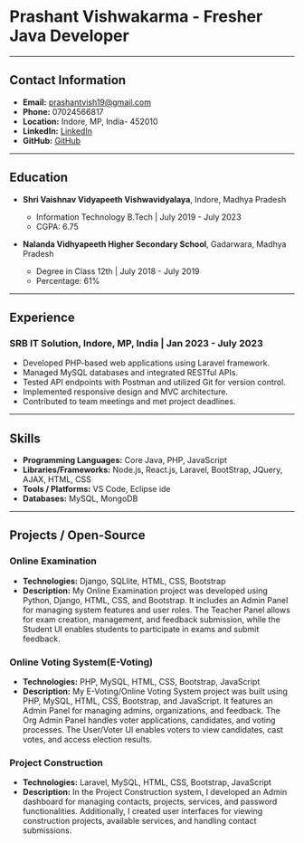 # Prashant Vishwakarma - Fresher Java Developer

---

## Contact Information
- **Email:** [prashantvish19@gmail.com](mailto:prashantvish19@gmail.com)
- **Phone:** 07024566817
- **Location:** Indore, MP, India- 452010
- **LinkedIn:** [LinkedIn](#)
- **GitHub:** [GitHub](#)

---

## Education
- **Shri Vaishnav Vidyapeeth Vishwavidyalaya**, Indore, Madhya Pradesh
  - Information Technology B.Tech | July 2019 - July 2023
  - CGPA: 6.75

- **Nalanda Vidhyapeeth Higher Secondary School**, Gadarwara, Madhya Pradesh
  - Degree in Class 12th | July 2018 - July 2019
  - Percentage: 61%

---

## Experience
### SRB IT Solution, Indore, MP, India | Jan 2023 - July 2023
- Developed PHP-based web applications using Laravel framework.
- Managed MySQL databases and integrated RESTful APIs.
- Tested API endpoints with Postman and utilized Git for version control.
- Implemented responsive design and MVC architecture.
- Contributed to team meetings and met project deadlines.

---

## Skills
- **Programming Languages:** Core Java, PHP, JavaScript
- **Libraries/Frameworks:** Node.js, React.js, Laravel, BootStrap, JQuery, AJAX, HTML, CSS
- **Tools / Platforms:** VS Code, Eclipse ide
- **Databases:** MySQL, MongoDB

---

## Projects / Open-Source
### Online Examination
- **Technologies:** Django, SQLlite, HTML, CSS, Bootstrap
- **Description:** My Online Examination project was developed using Python, Django, HTML, CSS, and Bootstrap. It includes an Admin Panel for managing system features and user roles. The Teacher Panel allows for exam creation, management, and feedback submission, while the Student UI enables students to participate in exams and submit feedback.

### Online Voting System(E-Voting)
- **Technologies:** PHP, MySQL, HTML, CSS, Bootstrap, JavaScript
- **Description:** My E-Voting/Online Voting System project was built using PHP, MySQL, HTML, CSS, Bootstrap, and JavaScript. It features an Admin Panel for managing admins, organizations, and feedback. The Org Admin Panel handles voter applications, candidates, and voting processes. The User/Voter UI enables voters to view candidates, cast votes, and access election results.

### Project Construction
- **Technologies:** Laravel, MySQL, HTML, CSS, Bootstrap, JavaScript
- **Description:** In the Project Construction system, I developed an Admin dashboard for managing contacts, projects, services, and password functionalities. Additionally, I created user interfaces for viewing construction projects, available services, and handling contact submissions.

